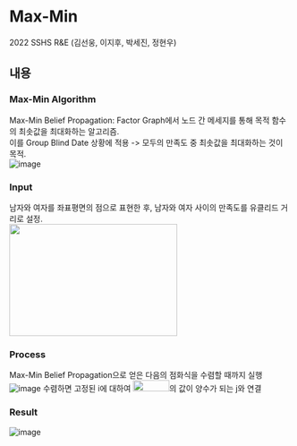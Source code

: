 Max-Min
========
2022 SSHS R&E 
(김선웅, 이지후, 박세진, 정현우)

내용
--------

### Max-Min Algorithm
Max-Min Belief Propagation: Factor Graph에서 노드 간 메세지를 통해 목적 함수의 최솟값을 최대화하는 알고리즘.  
이를 Group Blind Date 상황에 적용 -> 모두의 만족도 중 최솟값을 최대화하는 것이 목적.  
![image](https://user-images.githubusercontent.com/35063338/170415829-e2c5c1bb-147b-4d9a-ac1f-114f0ea98894.png)

### Input
남자와 여자를 좌표평면의 점으로 표현한 후, 남자와 여자 사이의 만족도를 유클리드 거리로 설정.  
<img src="https://user-images.githubusercontent.com/35063338/170417792-c08cb4cb-4052-4e70-88ea-d40a5f5f572b.png" width="300" height="200"/>

### Process
Max-Min Belief Propagation으로 얻은 다음의 점화식을 수렴할 때까지 실행  
![image](https://user-images.githubusercontent.com/35063338/170422441-9c0782f9-61ab-455e-8c82-e131d0712462.png)
수렴하면 고정된 i에 대하여 <img src="https://user-images.githubusercontent.com/35063338/170420172-e7f55132-b45b-45ae-acaf-7c0b31d39ad8.png" width="65" height="20"/>의 값이 양수가 되는 j와 연결

### Result
![image](https://user-images.githubusercontent.com/35063338/170423026-3cc7d296-f975-4f95-814e-876f54ff4c13.png)
